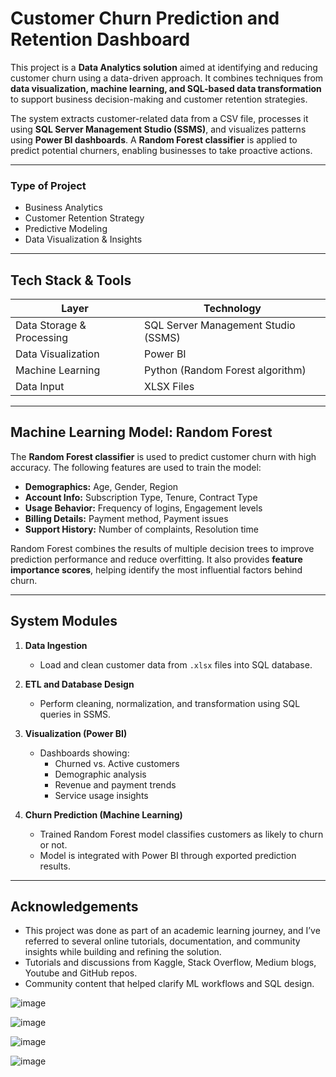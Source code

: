 # Customer Churn Prediction and Retention Dashboard

This project is a **Data Analytics solution** aimed at identifying and reducing customer churn using a data-driven approach. It combines techniques from **data visualization, machine learning, and SQL-based data transformation** to support business decision-making and customer retention strategies.

The system extracts customer-related data from a CSV file, processes it using **SQL Server Management Studio (SSMS)**, and visualizes patterns using **Power BI dashboards**. A **Random Forest classifier** is applied to predict potential churners, enabling businesses to take proactive actions.

---

### Type of Project
- Business Analytics
- Customer Retention Strategy
- Predictive Modeling
- Data Visualization & Insights

---

## Tech Stack & Tools

| Layer                     | Technology                             |
|--------------------------|----------------------------------------|
| Data Storage & Processing| SQL Server Management Studio (SSMS)    |
| Data Visualization       | Power BI                               |
| Machine Learning         | Python (Random Forest algorithm)       |
| Data Input               | XLSX Files                              |

---

## Machine Learning Model: Random Forest

The **Random Forest classifier** is used to predict customer churn with high accuracy. The following features are used to train the model:

- **Demographics:** Age, Gender, Region
- **Account Info:** Subscription Type, Tenure, Contract Type
- **Usage Behavior:** Frequency of logins, Engagement levels
- **Billing Details:** Payment method, Payment issues
- **Support History:** Number of complaints, Resolution time

Random Forest combines the results of multiple decision trees to improve prediction performance and reduce overfitting. It also provides **feature importance scores**, helping identify the most influential factors behind churn.

---

## System Modules

1. **Data Ingestion**
   - Load and clean customer data from `.xlsx` files into SQL database.

2. **ETL and Database Design**
   - Perform cleaning, normalization, and transformation using SQL queries in SSMS.

3. **Visualization (Power BI)**
   - Dashboards showing:
     - Churned vs. Active customers
     - Demographic analysis
     - Revenue and payment trends
     - Service usage insights

4. **Churn Prediction (Machine Learning)**
   - Trained Random Forest model classifies customers as likely to churn or not.
   - Model is integrated with Power BI through exported prediction results.

---

## Acknowledgements

- This project was done as part of an academic learning journey, and I’ve referred to several online tutorials, documentation, and community insights while building and refining the solution.
- Tutorials and discussions from Kaggle, Stack Overflow, Medium blogs, Youtube and GitHub repos.
- Community content that helped clarify ML workflows and SQL design.


![image](https://github.com/user-attachments/assets/4c8ae087-31f9-455d-af6b-01f3bb309b90)


![image](https://github.com/user-attachments/assets/664d7c6f-adc7-476b-a57e-3dc6ca8a9976)


![image](https://github.com/user-attachments/assets/2d358923-ba39-4a9d-bf05-619512d7b490)

![image](https://github.com/user-attachments/assets/afdcf1c9-f97a-4685-b0b9-88b005c7a14a)
